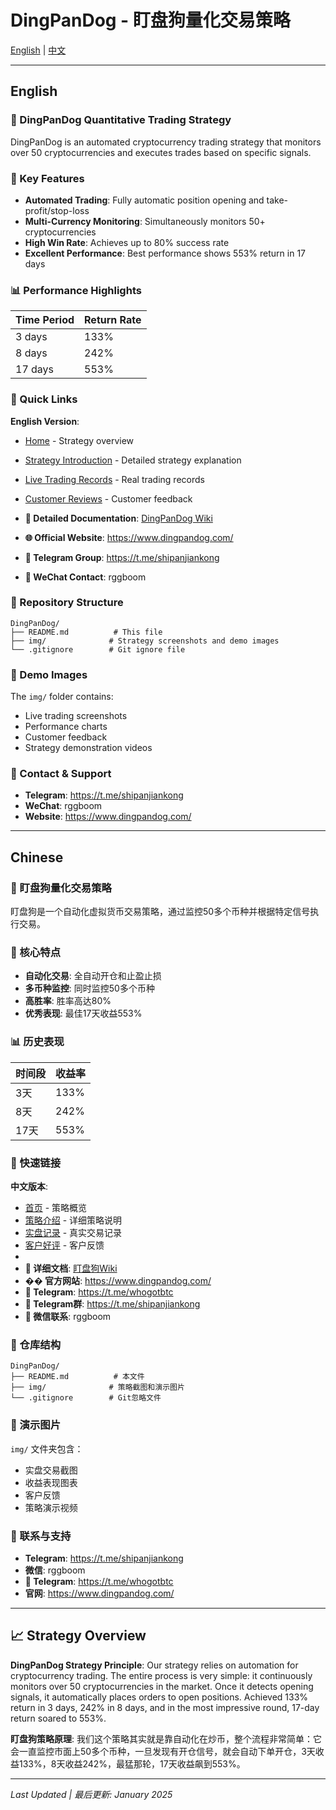 # DingPanDog - 盯盘狗量化交易策略

[English](#english) | [中文](#chinese)

---

## English

### 🚀 DingPanDog Quantitative Trading Strategy

DingPanDog is an automated cryptocurrency trading strategy that monitors over 50 cryptocurrencies and executes trades based on specific signals.

### 🎯 Key Features

- **Automated Trading**: Fully automatic position opening and take-profit/stop-loss
- **Multi-Currency Monitoring**: Simultaneously monitors 50+ cryptocurrencies
- **High Win Rate**: Achieves up to 80% success rate
- **Excellent Performance**: Best performance shows 553% return in 17 days

### 📊 Performance Highlights

| Time Period | Return Rate |
|-------------|-------------|
| 3 days | 133% |
| 8 days | 242% |
| 17 days | 553% |

### 🔗 Quick Links
**English Version**:

- [Home](https://github.com/Maikefee/DingPanDog/wiki/Home-en) - Strategy overview
- [Strategy Introduction](https://github.com/Maikefee/DingPanDog/wiki/策略介绍-en) - Detailed strategy explanation
- [Live Trading Records](https://github.com/Maikefee/DingPanDog/wiki/实盘记录-en) - Real trading records
- [Customer Reviews](https://github.com/Maikefee/DingPanDog/wiki/客户好评-en) - Customer feedback

- **📖 Detailed Documentation**: [DingPanDog Wiki](https://github.com/Maikefee/DingPanDog/wiki)
- **🌐 Official Website**: https://www.dingpandog.com/
- **📱 Telegram Group**: https://t.me/shipanjiankong
- **💬 WeChat Contact**: rggboom

### 📁 Repository Structure

```
DingPanDog/
├── README.md          # This file
├── img/              # Strategy screenshots and demo images
└── .gitignore        # Git ignore file
```

### 📸 Demo Images

The `img/` folder contains:
- Live trading screenshots
- Performance charts
- Customer feedback
- Strategy demonstration videos

### 🤝 Contact & Support

- **Telegram**: https://t.me/shipanjiankong
- **WeChat**: rggboom
- **Website**: https://www.dingpandog.com/

---

## Chinese

### 🚀 盯盘狗量化交易策略

盯盘狗是一个自动化虚拟货币交易策略，通过监控50多个币种并根据特定信号执行交易。

### 🎯 核心特点

- **自动化交易**: 全自动开仓和止盈止损
- **多币种监控**: 同时监控50多个币种
- **高胜率**: 胜率高达80%
- **优秀表现**: 最佳17天收益553%

### 📊 历史表现

| 时间段 | 收益率 |
|--------|--------|
| 3天 | 133% |
| 8天 | 242% |
| 17天 | 553% |

### 🔗 快速链接

**中文版本**:

- [首页](https://github.com/Maikefee/DingPanDog/wiki/Home) - 策略概览
- [策略介绍](https://github.com/Maikefee/DingPanDog/wiki/策略介绍) - 详细策略说明
- [实盘记录](https://github.com/Maikefee/DingPanDog/wiki/实盘记录) - 真实交易记录
- [客户好评](https://github.com/Maikefee/DingPanDog/wiki/客户好评) - 客户反馈
- 
- **📖 详细文档**: [盯盘狗Wiki](https://github.com/Maikefee/DingPanDog/wiki)
- **�� 官方网站**: https://www.dingpandog.com/
- **📱 Telegram**: https://t.me/whogotbtc
- **📱 Telegram群**: https://t.me/shipanjiankong
- **💬 微信联系**: rggboom

### 📁 仓库结构

```
DingPanDog/
├── README.md          # 本文件
├── img/              # 策略截图和演示图片
└── .gitignore        # Git忽略文件
```

### 📸 演示图片

`img/` 文件夹包含：
- 实盘交易截图
- 收益表现图表
- 客户反馈
- 策略演示视频

### 🤝 联系与支持

- **Telegram**: https://t.me/shipanjiankong
- **微信**: rggboom
- **📱 Telegram**: https://t.me/whogotbtc
- **官网**: https://www.dingpandog.com/

---

## 📈 Strategy Overview

**DingPanDog Strategy Principle**: Our strategy relies on automation for cryptocurrency trading. The entire process is very simple: it continuously monitors over 50 cryptocurrencies in the market. Once it detects opening signals, it automatically places orders to open positions. Achieved 133% return in 3 days, 242% in 8 days, and in the most impressive round, 17-day return soared to 553%.

**盯盘狗策略原理**: 我们这个策略其实就是靠自动化在炒币，整个流程非常简单：它会一直监控市面上50多个币种，一旦发现有开仓信号，就会自动下单开仓，3天收益133%，8天收益242%，最猛那轮，17天收益飙到553%。

---

*Last Updated | 最后更新: January 2025*
